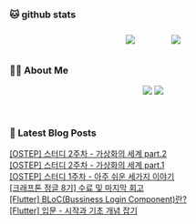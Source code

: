 
###  🐱 github stats  

<div id="main" align="center">
    <img src="https://github-readme-stats.vercel.app/api?username=Kojaewoong0504&count_private=true&show_icons=true&theme=tokyonight"
        style="height: auto; margin-left: 20px; margin-right: 20px; padding: 10px;"/>
    <img src="https://github-readme-stats.vercel.app/api/top-langs/?username=Kojaewoong0504&layout=compact"   
        style="height: auto; margin-left: 20px; margin-right: 20px; padding: 10px;"/>
</div>

###  💁‍♀️ About Me  
<p align="center">
    <a href="https://www.gowoong.com/"><img src="https://img.shields.io/badge/Blog-FF5722?style=flat-square&logo=Blogger&logoColor=white"/></a>
    <a href="mailto:jaewoong.ko0504@gmail.com"><img src="https://img.shields.io/badge/Gmail-d14836?style=flat-square&logo=Gmail&logoColor=white&link=ilovefran.ofm@gmail.com"/></a>
</p>

<br>

### 📕 Latest Blog Posts   

<a href ="https://www.gowoong.com/191"> [OSTEP] 스터디 2주차 - 가상화의 세계 part.2 </a> <br>
<a href ="https://www.gowoong.com/190"> [OSTEP] 스터디 2주차 - 가상화의 세계 part.1 </a> <br>
<a href ="https://www.gowoong.com/189"> [OSTEP] 스터디 1주차 - 아주 쉬운 세가지 이야기 </a> <br>
<a href ="https://www.gowoong.com/188"> [크래프톤 정글 8기] 수료 및 마지막 회고 </a> <br>
<a href ="https://www.gowoong.com/187"> [Flutter] BLoC(Bussiness Login Component)란? </a> <br>
<a href ="https://www.gowoong.com/186"> [Flutter] 입문 - 시작과 기초 개념 잡기 </a> <br>
